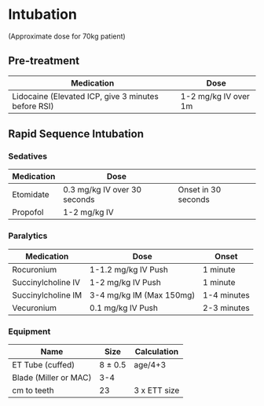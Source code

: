 # Intubation
(Approximate dose for 70kg patient)

## Pre-treatment

| Medication | Dose |
|------------|-------------|
| Lidocaine  (Elevated ICP, give 3 minutes before RSI) | 1-2 mg/kg IV over 1m      |

## Rapid Sequence Intubation

### Sedatives

| Medication | Dose                              |                     |
|------------|-----------------------------------|---------------------|
| Etomidate  | 0.3 mg/kg IV over 30 seconds| Onset in 30 seconds |
| Propofol   | 1-2 mg/kg IV                 |                     |

### Paralytics

| Medication         	| Dose                     	| Onset              	|
|--------------------	|--------------------------	|-------------------	|
| Rocuronium         	| 1-1.2 mg/kg IV Push      	| 1 minute    	|
| Succinylcholine IV 	| 1-2 mg/kg IV Push        	| 1 minute    	|
| Succinylcholine IM 	| 3-4 mg/kg IM (Max 150mg) 	| 1-4 minutes 	|
| Vecuronium         	| 0.1 mg/kg IV Push        	| 2-3 minutes 	|

### Equipment

| Name             | Size   |  Calculation           |
|------------------|--------|----------------|
| ET Tube (cuffed) | 8 ± 0.5 | age/4+3        |
| Blade (Miller or MAC)| 3-4    |   |
| cm to teeth      | 23     | 3 x ETT size   |

